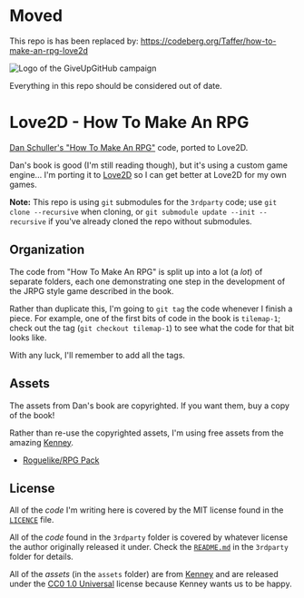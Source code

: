 # Moved

This repo is has been replaced by: https://codeberg.org/Taffer/how-to-make-an-rpg-love2d

![Logo of the GiveUpGitHub campaign](https://sfconservancy.org/img/GiveUpGitHub.png)

Everything in this repo should be considered out of date.

# Love2D - How To Make An RPG

[Dan Schuller's "How To Make An RPG"](https://howtomakeanrpg.com/) code,
ported to Love2D.

Dan's book is good (I'm still reading though), but it's using a custom game
engine... I'm porting it to [Love2D](https://love2d.org/) so I can get better
at Love2D for my own games.

**Note:** This repo is using `git` submodules for the `3rdparty` code; use
`git clone --recursive` when cloning, or `git submodule update --init
--recursive` if you've already cloned the repo without submodules.

## Organization

The code from "How To Make An RPG" is split up into a lot (a _lot_) of
separate folders, each one demonstrating one step in the development of the
JRPG style game described in the book.

Rather than duplicate this, I'm going to `git tag` the code whenever I
finish a piece. For example, one of the first bits of code in the book is
`tilemap-1`; check out the tag (`git checkout tilemap-1`) to see what the
code for that bit looks like.

With any luck, I'll remember to add all the tags.

## Assets

The assets from Dan's book are copyrighted. If you want them, buy a copy of
the book!

Rather than re-use the copyrighted assets, I'm using free assets from the
amazing [Kenney](https://kenney.nl/).

* [Roguelike/RPG Pack](https://kenney.nl/assets/roguelike-rpg-pack)

## License

All of the _code_ I'm writing here is covered by the MIT license found in the
[`LICENCE`](LICENSE) file.

All of the _code_ found in the `3rdparty` folder is covered by whatever
license the author originally released it under. Check the
[`README.md`](3rdparty/README.md) in the `3rdparty` folder for details.

All of the _assets_ (in the `assets` folder) are from
[Kenney](https://kenney.nl/) and are released under the
[CC0 1.0 Universal](https://creativecommons.org/publicdomain/zero/1.0/)
license because Kenney wants us to be happy.

